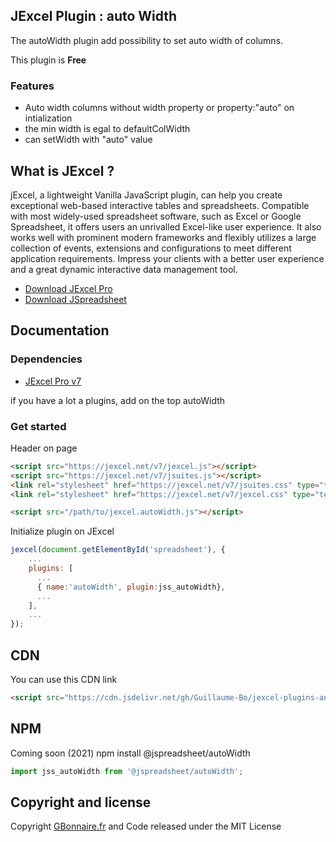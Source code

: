 ## JExcel Plugin : auto Width

The autoWidth plugin add possibility to set auto width of columns.

This plugin is **Free**


### Features

- Auto width columns without width property or property:"auto" on intialization
- the min width is egal to defaultColWidth
- can setWidth with "auto" value


## What is JExcel ?

jExcel, a lightweight Vanilla JavaScript plugin, can help you create exceptional web-based interactive tables and spreadsheets. Compatible with most widely-used spreadsheet software, such as Excel or Google Spreadsheet, it offers users an unrivalled Excel-like user experience. It also works well with prominent modern frameworks and flexibly utilizes a large collection of events, extensions and configurations to meet different application requirements. Impress your clients with a better user experience and a great dynamic interactive data management tool.

- [Download JExcel Pro](https://www.jexcel.net) 
- [Download JSpreadsheet](https://www.jspreadsheet.com)

## Documentation

### Dependencies

- [JExcel Pro v7](https://www.jexcel.net/v7) 

if you have a lot a plugins, add on the top autoWidth
### Get started

Header on page
```HTML
<script src="https://jexcel.net/v7/jexcel.js"></script>
<script src="https://jexcel.net/v7/jsuites.js"></script>
<link rel="stylesheet" href="https://jexcel.net/v7/jsuites.css" type="text/css" />
<link rel="stylesheet" href="https://jexcel.net/v7/jexcel.css" type="text/css" />

<script src="/path/to/jexcel.autoWidth.js"></script>
```

Initialize plugin on JExcel
```JavaScript
jexcel(document.getElementById('spreadsheet'), {
	...
	plugins: [
      ...
      { name:'autoWidth', plugin:jss_autoWidth},
      ...  
    ],
    ...
});
```


## CDN

You can use this CDN link

```HTML
<script src="https://cdn.jsdelivr.net/gh/Guillaume-Bo/jexcel-plugins-and-editors@latest/plugins/autoWidth/jexcel.autoWidth.js"></script>
```

## NPM
Coming soon (2021)
npm install @jspreadsheet/autoWidth
```javascript
import jss_autoWidth from '@jspreadsheet/autoWidth';
```

## Copyright and license

Copyright [GBonnaire.fr](https://www.gbonnaire.fr) and Code released under the MIT License
